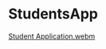 # StudentsApp


[Student Application.webm](https://user-images.githubusercontent.com/33676320/196224876-a898fc2b-ccbf-495f-b04c-df89ea0eb276.webm)
